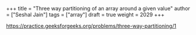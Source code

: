 +++
title = "Three way partitioning of an array around a given value"
author = ["Seshal Jain"]
tags = ["array"]
draft = true
weight = 2029
+++

<https://practice.geeksforgeeks.org/problems/three-way-partitioning/1>
